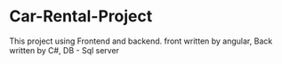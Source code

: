 # Car-Rental-Project
This project using Frontend and backend. front written by angular, Back written by C#, DB - Sql server
